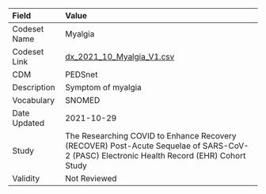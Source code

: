 |Field        |Value                                                                                                                                    |
|:------------|:----------------------------------------------------------------------------------------------------------------------------------------|
|Codeset Name |Myalgia                                                                                                                                  |
|Codeset Link |[dx_2021_10_Myalgia_V1.csv](https://github.com/PEDSnet/Variable-Dictionary/blob/main/conditions/dx_2021_10_Myalgia_V1.csv.csv)           |
|CDM          |PEDSnet                                                                                                                                  |
|Description  |Symptom of myalgia                                                                                                                       |
|Vocabulary   |SNOMED                                                                                                                                   |
|Date Updated |2021-10-29                                                                                                                               |
|Study        |The Researching COVID to Enhance Recovery (RECOVER) Post-Acute Sequelae of SARS-CoV-2 (PASC) Electronic Health Record (EHR) Cohort Study |
|Validity     |Not Reviewed                                                                                                                             |
